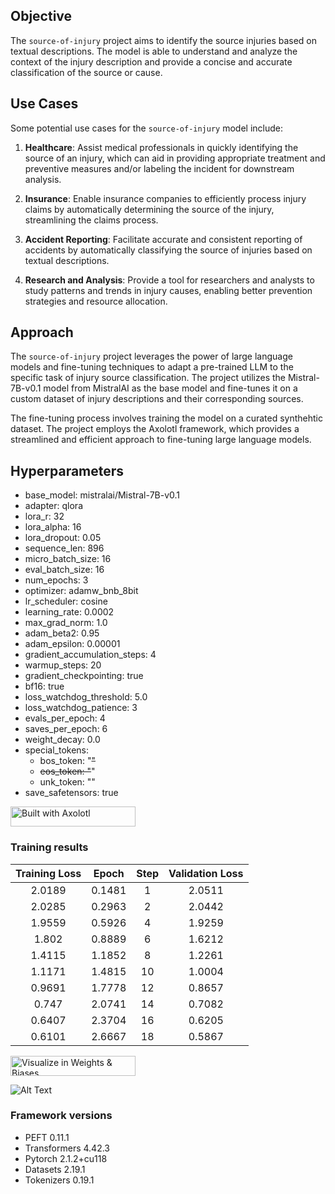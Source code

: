 ## Objective

The `source-of-injury` project aims to identify the source injuries based on textual descriptions. The model is able to understand and analyze the context of the injury description and provide a concise and accurate classification of the source or cause.

## Use Cases

Some potential use cases for the `source-of-injury` model include:

1. **Healthcare**: Assist medical professionals in quickly identifying the source of an injury, which can aid in providing appropriate treatment and preventive measures and/or labeling the incident for downstream analysis.

2. **Insurance**: Enable insurance companies to efficiently process injury claims by automatically determining the source of the injury, streamlining the claims process.

3. **Accident Reporting**: Facilitate accurate and consistent reporting of accidents by automatically classifying the source of injuries based on textual descriptions.

4. **Research and Analysis**: Provide a tool for researchers and analysts to study patterns and trends in injury causes, enabling better prevention strategies and resource allocation.

## Approach

The `source-of-injury` project leverages the power of large language models and fine-tuning techniques to adapt a pre-trained LLM to the specific task of injury source classification. The project utilizes the Mistral-7B-v0.1 model from MistralAI as the base model and fine-tunes it on a custom dataset of injury descriptions and their corresponding sources.

The fine-tuning process involves training the model on a curated synthehtic dataset. The project employs the Axolotl framework, which provides a streamlined and efficient approach to fine-tuning large language models.

## Hyperparameters

- base_model: mistralai/Mistral-7B-v0.1
- adapter: qlora
- lora_r: 32
- lora_alpha: 16
- lora_dropout: 0.05
- sequence_len: 896
- micro_batch_size: 16
- eval_batch_size: 16
- num_epochs: 3
- optimizer: adamw_bnb_8bit
- lr_scheduler: cosine
- learning_rate: 0.0002
- max_grad_norm: 1.0
- adam_beta2: 0.95
- adam_epsilon: 0.00001
- gradient_accumulation_steps: 4
- warmup_steps: 20
- gradient_checkpointing: true
- bf16: true
- loss_watchdog_threshold: 5.0
- loss_watchdog_patience: 3
- evals_per_epoch: 4
- saves_per_epoch: 6
- weight_decay: 0.0
- special_tokens:
    - bos_token: "<s>"
    - eos_token: "</s>" 
    - unk_token: "<unk>"
- save_safetensors: true


[<img src="https://raw.githubusercontent.com/OpenAccess-AI-Collective/axolotl/main/image/axolotl-badge-web.png" alt="Built with Axolotl" width="200" height="32"/>](https://github.com/OpenAccess-AI-Collective/axolotl)

### Training results

| Training Loss | Epoch  | Step | Validation Loss |
|:-------------:|:------:|:----:|:---------------:|
| 2.0189        | 0.1481 | 1    | 2.0511          |
| 2.0285        | 0.2963 | 2    | 2.0442          |
| 1.9559        | 0.5926 | 4    | 1.9259          |
| 1.802         | 0.8889 | 6    | 1.6212          |
| 1.4115        | 1.1852 | 8    | 1.2261          |
| 1.1171        | 1.4815 | 10   | 1.0004          |
| 0.9691        | 1.7778 | 12   | 0.8657          |
| 0.747         | 2.0741 | 14   | 0.7082          |
| 0.6407        | 2.3704 | 16   | 0.6205          |
| 0.6101        | 2.6667 | 18   | 0.5867          |

[<img src="https://raw.githubusercontent.com/wandb/assets/main/wandb-github-badge-28.svg" alt="Visualize in Weights & Biases" width="200" height="32"/>](https://wandb.ai/uqam/source_of_injury/runs/2q7kaw2k)

![Alt Text](/workspaces/source-of-injury/pics/Image.png)



### Framework versions

- PEFT 0.11.1
- Transformers 4.42.3
- Pytorch 2.1.2+cu118
- Datasets 2.19.1
- Tokenizers 0.19.1

